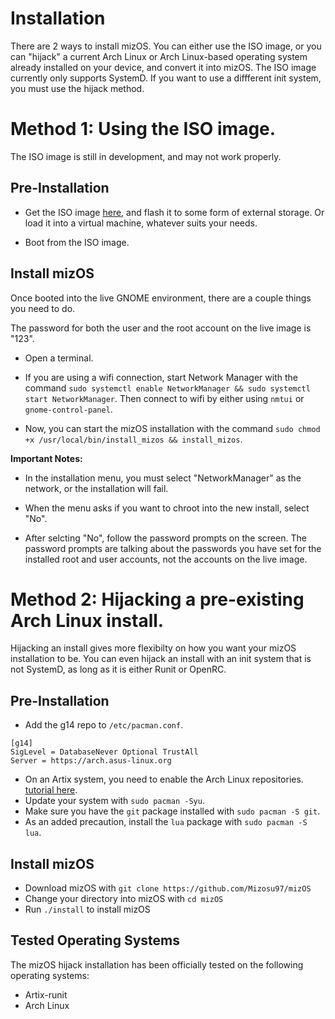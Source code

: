 # Installation

There are 2 ways to install mizOS. You can either use the ISO image, or you can "hijack" a current Arch Linux or Arch Linux-based operating system already installed on your device, and convert it into mizOS.                                                                             The ISO image currently only supports SystemD. If you want to use a diffferent init system, you must use the hijack method.

# Method 1: Using the ISO image.

The ISO image is still in development, and may not work properly.

## Pre-Installation

- Get the ISO image [here](https://github.com/Mizosu97/mizos_iso), and flash it to some form of external storage. Or load it into a virtual machine, whatever suits your needs.

- Boot from the ISO image.

## Install mizOS

Once booted into the live GNOME environment, there are a couple things you need to do.

The password for both the user and the root account on the live image is "123".

- Open a terminal.

- If you are using a wifi connection, start Network Manager with the command `sudo systemctl enable NetworkManager && sudo systemctl start NetworkManager`. Then connect to wifi by either using `nmtui` or `gnome-control-panel`.

- Now, you can start the mizOS installation with the command `sudo chmod +x /usr/local/bin/install_mizos && install_mizos`.



**Important Notes:**
- In the installation menu, you must select "NetworkManager" as the network, or the installation will fail.
- When the menu asks if you want to chroot into the new install, select "No".

- After selcting "No", follow the password prompts on the screen. The password prompts are talking about the passwords you have set for the installed root and user accounts, not the accounts on the live image.

# Method 2: Hijacking a pre-existing Arch Linux install.
Hijacking an install gives more flexibilty on how you want your mizOS installation to be. You can even hijack an install with an init system that is not SystemD, as long as it is either Runit or OpenRC.

## Pre-Installation

- Add the g14 repo to `/etc/pacman.conf`.

```
[g14]
SigLevel = DatabaseNever Optional TrustAll
Server = https://arch.asus-linux.org
```

- On an Artix system, you need to enable the Arch Linux repositories. [tutorial here](https://wiki.artixlinux.org/Main/Repositories).
- Update your system with `sudo pacman -Syu`.
- Make sure you have the `git` package installed with `sudo pacman -S git`.
- As an added precaution, install the `lua` package with `sudo pacman -S lua`.

## Install mizOS

- Download mizOS with `git clone https://github.com/Mizosu97/mizOS`
- Change your directory into mizOS with `cd mizOS`
- Run `./install` to install mizOS

## Tested Operating Systems

The mizOS hijack installation has been officially tested on the following operating systems:

- Artix-runit
- Arch Linux
